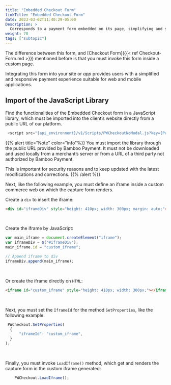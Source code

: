 ```yaml
---
title: "Embedded Checkout Form"
linkTitle: "Embedded Checkout Form"
date: 2023-03-02T11:40:29-05:00
Description: >
  Corresponds to a payment form embedded on its page, simplifying and securing the capture of sensitive data for the processing of online payments.
weight: 70
tags: ["subtopic"]
---
```


The difference between this form, and [Checkout Form]({{< ref Checkout-Form.md >}}) mentioned before is that you must invoke this form inside a custom page.

Integrating this form into your site or _app_ provides users with a simplified and responsive payment experience suitable for web and mobile applications.

## Import of the JavaScript Library 
Find the functionalities of the Embedded Checkout form in a JavaScript library, which must be imported into the client’s website directly from a public URL of our platform.

```javascript
 <script src="{api_environment}/v1/Scripts/PWCheckoutNoModal.js?key={PublicAccountKey}" type="text/javascript"></script>
```

{{% alert title="Note" color="info"%}}
You must import the library through the public URL provided by Bamboo Payment. It must not be downloaded and used locally from a merchant’s server or from a URL of a third party not authorized by Bamboo Payment.

This is important for security reasons and to keep updated with the latest modifications and corrections.
{{% /alert %}}

Next, like the following example, you must define an iframe inside a custom commerce web on which the capture form renders.

Create a `div` to insert the iframe:

```html
<div id="iframeDiv" style="height: 410px; width: 300px; margin: auto;"></div>
```
<br>

Create the iframe by JavaScript:

```javascript
var main_iframe = document.createElement("iframe");
var iframeDiv = $("#iframeDiv");
main_iframe.id = "custom_iframe";

// Append iframe to div
iframeDiv.append(main_iframe);
```
<br>

Or create the iframe directly on `HTML`:

```html
<iframe id="custom_iframe" style="height: 410px; width: 300px;"></iframe>
```
<br>

Next, you must set the `IframeId` for the method `SetProperties`, like the following example:

```javascript
 PWCheckout.SetProperties(
  {
      "iframeId": "custom_iframe",
  }
);
```
<br>

Finally, you must invoke `LoadIframe()` method, which get and renders the capture form in the custom iframe generated:

```javascript
    PWCheckout.LoadIframe();
```
<br>

<!--In the last section of this document, we bring you an example of an HTML page with a sample of Embedded capture form invoke.-->